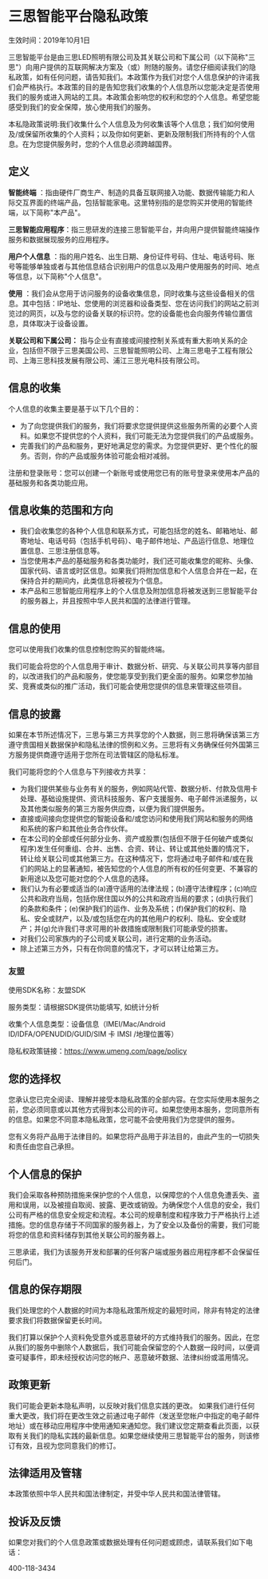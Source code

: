 # 三思智能平台隐私政策

生效时间：2019年10月1日

三思智能平台是由三思LED照明有限公司及其关联公司和下属公司（以下简称&quot;三思&quot;）向用户提供的互联网解决方案及（或）附随的服务。请您仔细阅读我们的隐私政策，如有任何问题，请告知我们。本政策作为我们对您个人信息保护的许诺我们会严格执行。本政策的目的是告知您我们收集的个人信息所以您能决定是否使用我们的服务或进入网站的工具。本政策会影响您的权利和您的个人信息。希望您能感受到我们的安全保障，放心使用我们的服务。

本私隐政策说明:我们收集什么个人信息及为何收集该等个人信息；我们如何使用及/或保留所收集的个人资料；以及你如何更新、更新及限制我们所持有的个人信息。在为您提供服务时，您的个人信息必须跨越国界。

## 定义

**智能终端** ：指由硬件厂商生产、制造的具备互联网接入功能、数据传输能力和人际交互界面的终端产品，包括智能家电。这里特别指的是您购买并使用的智能终端，以下简称&quot;本产品&quot;。

**三思智能应用程序**：指三思研发的连接三思智能平台，并向用户提供智能终端操作服务和数据展现服务的应用程序。

**用户个人信息** ：指的用户姓名、出生日期、身份证件号码、住址、电话号码、账号等能够单独或者与其他信息结合识别用户的信息以及用户使用服务的时间、地点等信息，以下简称&quot;个人信息&quot;。

**使用** ：我们会从您用于访问服务的设备收集信息，同时收集与这些设备相关的信息。其中包括：IP地址、您使用的浏览器和设备类型、您在访问我们的网站之前浏览过的网页，以及与您的设备关联的标识符。您的设备能也会向服务传输位置信息，具体取决于设备设置。

**关联公司和下属公司：** 指与企业有直接或间接控制关系或有重大影响关系的企业，包括但不限于三思美国公司、三思智能照明公司、上海三思电子工程有限公司、上海三思科技发展有限公司、浦江三思光电科技有限公司。

## 信息的收集

个人信息的收集主要是基于以下几个目的：

- 为了向您提供我们的服务，我们将要求您提供提供这些服务所需的必要个人资料。如果您不提供您的个人资料，我们可能无法为您提供我们的产品或服务。
- 完善我们的产品和服务，更好地满足您的需求。为您提供更好、更个性化的服务。否则，你的产品或服务体验可能会相对减弱。

注册和登录账号：您可以创建一个新账号或使用您已有的账号登录来使用本产品的基础服务和各类功能应用。

## 信息收集的范围和方向

- 我们会收集您的各种个人信息和联系方式，可能包括您的姓名、邮箱地址、邮寄地址、电话号码（包括手机号码）、电子邮件地址、产品运行信息、地理位置信息、三思注册信息等。
- 当您使用本产品的基础服务和各类功能时，我们还可能收集您的昵称、头像、国家代码、语言或时区信息。如果我们将附加信息和个人信息合并在一起，在保持合并的期间内，此类信息将被视为个信息。
- 本产品和三思智能应用程序上的个人信息及附加信息将被发送到三思智能平台的服务器上，并且按照中华人民共和国的法律进行管理。

## 信息的使用

您可以使用我们收集的信息控制您购买的智能终端。

我们可能会将您的个人信息用于审计、数据分析、研究、与关联公司共享等内部目的，以改进我们的产品和服务，使您能享受到我们更全面的服务。如果您参加抽奖、竞赛或类似的推广活动，我们可能会使用您提供的信息来管理这些项目。

## 信息的披露

如果在本节所述情况下，三思与第三方共享您的个人数据，则三思将确保该第三方遵守贵国相关数据保护和隐私法律的惯例和义务。三思将有义务确保任何外国第三方服务提供商遵守适用于您所在司法管辖区的隐私标准。

我们可能将您的个人信息与下列接收方共享：

- 为我们提供某些与业务有关的服务，例如网站代管、数据分析、付款及信用卡处理、基础设施提供、资讯科技服务、客户支援服务、电子邮件派递服务，以及其他类似服务的第三方服务供应商，以便为我们提供服务。
- 直接或间接向您提供您的智能设备和/或您访问和使用我们网站和服务的网络和系统的客户和其他业务合作伙伴。
- 在本公司的全部或任何部分业务、资产或股票(包括但不限于任何破产或类似程序)发生任何重组、合并、出售、合资、转让、转让或其他处置的情况下，转让给关联公司或其他第三方。在这种情况下，您将通过电子邮件和/或在我们的网站上的显著通知，被告知您的个人信息的所有权的任何变更、不兼容的新用途以及您可能对您的个人信息的选择。
- 我们认为有必要或适当的(a)遵守适用的法律法规；(b)遵守法律程序；(c)响应公共和政府当局，包括你居住国以外的公共和政府当局的要求；(d)执行我们的条款和条件；(e)保护我们的运作、业务及系统；(f)保护我们的权利、隐私、安全或财产，以及/或包括您在内的其他用户的权利、隐私、安全或财产；并(g)允许我们寻求可用的补救措施或限制我们可能承受的损害。
- 对我们公司家族内的子公司或关联公司，进行定期的业务活动。
- 除上述第三方外，只有在你同意的情况下，才可以转让给第三方。

### 友盟

使用SDK名称：友盟SDK

服务类型：请根据SDK提供功能填写, 如统计分析

收集个人信息类型：设备信息（IMEI/Mac/Android ID/IDFA/OPENUDID/GUID/SIM 卡 IMSI /地理位置等）

隐私权政策链接：https://www.umeng.com/page/policy

## 您的选择权

您承认您已完全阅读、理解并接受本隐私政策的全部内容。在您实际使用本服务之前，您必须同意或以其他方式得到本公司的许可。如果您使用本服务，您同意所有的信息。如果您不同意本隐私政策，您可能不会使用我们为您提供的服务。

您有义务将产品用于法律目的。如果您将产品用于非法目的，由此产生的一切损失和责任由您自己承担。

## 个人信息的保护

我们会采取各种预防措施来保护您的个人信息，以保障您的个人信息免遭丢失、盗用和误用，以及被擅自取阅、披露、更改或销毁。为确保您个人信息的安全，我们公司有严格的信息安全规定和流程。本公司的规章制度和程序致力于严格执行上述措施。您的信息存储于不同国家的服务器上，为了安全以及备份的需要，我们可能将您的信息和资料储存到其他关联公司的服务器上。

三思承诺，我们为该服务开发和部署的任何客户端或服务器应用程序都不会保留任何后门。

## 信息的保存期限

我们处理您的个人数据的时间为本隐私政策所规定的最短时间，除非有特定的法律要求我们将数据保留更长时间。

我们打算以保护个人资料免受意外或恶意破坏的方式维持我们的服务。因此，在您从我们的服务中删除个人数据后，我们可能会保留您的个人数据一段时间，以便调查可疑事件，即未经授权访问您的帐户、恶意破坏数据、法律纠纷或滥用情况。

## 政策更新

我们可能会更新本隐私声明，以反映对我们信息实践的更改。 如果我们进行任何重大更改，我们将在更改生效之前通过电子邮件（发送至您帐户中指定的电子邮件地址）或在移动应用程序中使用通知来通知您。我们建议您定期查看此页面，以获取有关我们的隐私实践的最新信息。如果您继续使用三思智能平台的服务，则该修订有效，且视为您同意我们的修订。

## 法律适用及管辖

本政策依照中华人民共和国法律制定，并受中华人民共和国法律管辖。

## 投诉及反馈

如果您对我们的个人信息政策或数据处理有任何问题或顾虑，请联系我们如下电话：

400-118-3434

